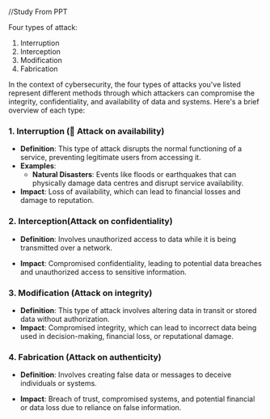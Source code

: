 //Study From PPT

Four types of attack:

1. Interruption
2. Interception
3. Modification
4. Fabrication

In the context of cybersecurity, the four types of attacks you've listed represent different methods through which attackers can compromise the integrity, confidentiality, and availability of data and systems. Here's a brief overview of each type:

### 1. Interruption ( Attack on availability)

- **Definition**: This type of attack disrupts the normal functioning of a service, preventing legitimate users from accessing it.
- **Examples**: 
  - **Natural Disasters**: Events like floods or earthquakes that can physically damage data centres and disrupt service availability.
- **Impact**: Loss of availability, which can lead to financial losses and damage to reputation.

### 2. Interception(Attack on confidentiality)

- **Definition**: Involves unauthorized access to data while it is being transmitted over a network.

- **Impact**: Compromised confidentiality, leading to potential data breaches and unauthorized access to sensitive information.

### 3. Modification (Attack on integrity)

- **Definition**: This type of attack involves altering data in transit or stored data without authorization.
 - **Impact**: Compromised integrity, which can lead to incorrect data being used in decision-making, financial loss, or reputational damage.

### 4. Fabrication (Attack on authenticity)

- **Definition**: Involves creating false data or messages to deceive individuals or systems.

- **Impact**: Breach of trust, compromised systems, and potential financial or data loss due to reliance on false information.




 